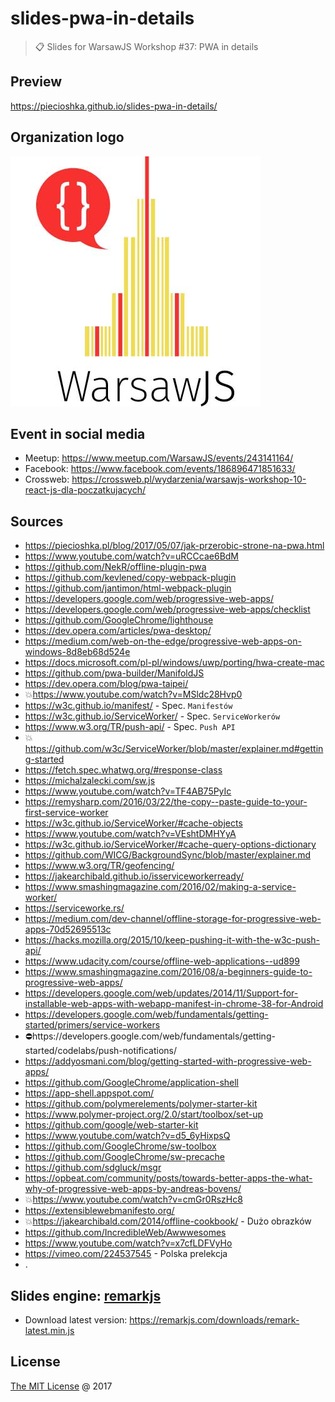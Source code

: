 # slides-pwa-in-details

> :clipboard: Slides for WarsawJS Workshop #37: PWA in details

## Preview

https://piecioshka.github.io/slides-pwa-in-details/

## Organization logo

![](./images/warsawjs/logo-white-400x400.jpg)

## Event in social media

* Meetup: https://www.meetup.com/WarsawJS/events/243141164/
* Facebook: https://www.facebook.com/events/186896471851633/
* Crossweb: https://crossweb.pl/wydarzenia/warsawjs-workshop-10-react-js-dla-poczatkujacych/

## Sources

* https://piecioshka.pl/blog/2017/05/07/jak-przerobic-strone-na-pwa.html
* https://www.youtube.com/watch?v=uRCCcae6BdM
* https://github.com/NekR/offline-plugin-pwa
* https://github.com/kevlened/copy-webpack-plugin
* https://github.com/jantimon/html-webpack-plugin
* https://developers.google.com/web/progressive-web-apps/
* https://developers.google.com/web/progressive-web-apps/checklist
* https://github.com/GoogleChrome/lighthouse
* https://dev.opera.com/articles/pwa-desktop/
* https://medium.com/web-on-the-edge/progressive-web-apps-on-windows-8d8eb68d524e
* https://docs.microsoft.com/pl-pl/windows/uwp/porting/hwa-create-mac
* https://github.com/pwa-builder/ManifoldJS
* https://dev.opera.com/blog/pwa-taipei/
* 💥https://www.youtube.com/watch?v=MSldc28Hvp0
* https://w3c.github.io/manifest/ - Spec. `Manifestów`
* https://w3c.github.io/ServiceWorker/ - Spec. `ServiceWorkerów`
* https://www.w3.org/TR/push-api/ - Spec. `Push API`
* 💥https://github.com/w3c/ServiceWorker/blob/master/explainer.md#getting-started
* https://fetch.spec.whatwg.org/#response-class
* https://michalzalecki.com/sw.js
* https://www.youtube.com/watch?v=TF4AB75PyIc
* https://remysharp.com/2016/03/22/the-copy--paste-guide-to-your-first-service-worker
* https://w3c.github.io/ServiceWorker/#cache-objects
* https://www.youtube.com/watch?v=VEshtDMHYyA
* https://w3c.github.io/ServiceWorker/#cache-query-options-dictionary
* https://github.com/WICG/BackgroundSync/blob/master/explainer.md
* https://www.w3.org/TR/geofencing/
* https://jakearchibald.github.io/isserviceworkerready/
* https://www.smashingmagazine.com/2016/02/making-a-service-worker/
* https://serviceworke.rs/
* https://medium.com/dev-channel/offline-storage-for-progressive-web-apps-70d52695513c
* https://hacks.mozilla.org/2015/10/keep-pushing-it-with-the-w3c-push-api/
* https://www.udacity.com/course/offline-web-applications--ud899
* https://www.smashingmagazine.com/2016/08/a-beginners-guide-to-progressive-web-apps/
* https://developers.google.com/web/updates/2014/11/Support-for-installable-web-apps-with-webapp-manifest-in-chrome-38-for-Android
* https://developers.google.com/web/fundamentals/getting-started/primers/service-workers
* ⛔️https://developers.google.com/web/fundamentals/getting-started/codelabs/push-notifications/
* https://addyosmani.com/blog/getting-started-with-progressive-web-apps/
* https://github.com/GoogleChrome/application-shell
* https://app-shell.appspot.com/
* https://github.com/polymerelements/polymer-starter-kit
* https://www.polymer-project.org/2.0/start/toolbox/set-up
* https://github.com/google/web-starter-kit
* https://www.youtube.com/watch?v=d5_6yHixpsQ
* https://github.com/GoogleChrome/sw-toolbox
* https://github.com/GoogleChrome/sw-precache
* https://github.com/sdgluck/msgr
* https://opbeat.com/community/posts/towards-better-apps-the-what-why-of-progressive-web-apps-by-andreas-bovens/
* 💥https://www.youtube.com/watch?v=cmGr0RszHc8
* https://extensiblewebmanifesto.org/
* 💥https://jakearchibald.com/2014/offline-cookbook/ - Dużo obrazków
* https://github.com/IncredibleWeb/Awwwesomes
* https://www.youtube.com/watch?v=x7cfLDFVyHo
* https://vimeo.com/224537545 - Polska prelekcja
* .

## Slides engine: [remarkjs](http://remarkjs.com)

* Download latest version: https://remarkjs.com/downloads/remark-latest.min.js

## License

[The MIT License](http://piecioshka.mit-license.org) @ 2017
